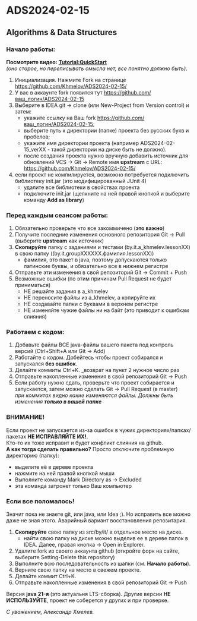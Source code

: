# ADS2024-02-15

## Algorithms & Data Structures

### Начало работы:

**Посмотрите видео: <a href="https://youtu.be/mIs-X63CH78" target="_blank">Tutorial:QuickStart</a>**
<br>_(оно старое, но переписывать смысла нет, все понятно должно быть)_.

1. Инициализация. Нажмите Fork на странице https://github.com/Khmelov/ADS2024-02-15/
2. У вас в аккаунте fork появится тут https://github.com/ваш_логин/ADS2024-02-15
3. Выберите в IDEA git -> clone (или New-Project from Version control) и затем:
   * укажите ссылку на Ваш fork https://github.com/ваш_логин/ADS2024-02-15;
   * выберите путь к директории (папке) проекта без русских букв и пробелов;
   * укажите имя директории проекта (например ADS2024-02-15_verXX - такой директории на диске быть не должно).
   * после создания проекта нужно вручную добавить источник для обновлений VCS -> Git -> Remote имя **upstream** с URL: https://github.com/Khmelov/ADS2024-02-15/
4. если проект не компилируется, возможно потребуется подключить библиотеку init.jar (это модифицированный JUnit 4)
   - удалите все библиотеки в свойствах проекта
   - подключите init.jar (щелкните на ней правой кнопкой и выберите команду **Add as library**)

### Перед **каждым** сеансом работы:

1. Обязательно проверьте что все закоммичено (**это важно**)
2. Получите последние изменения основного репозитория Git -> Pull (выберите **upstream** как источник)
3. **Скопируйте** папку с заданиями и тестами (by.it.a_khmelev.lessonXX) в свою папку ((by.it.groupXXXXXX.фамилия.lessonXX))
   - фамилия, это пакет в java, поэтому допускаются только латинские буквы, и обязательно все в нижнем регистре
4. Отправьте эти изменения в свой репозиторий Git -> Commit + Push
5. Возможные ошибки (по этим причинам Pull Request не будет приниматься)
   - НЕ решайте задания в a_khmelev
   - НЕ переносите файлы из a_khmelev, а копируйте их
   - НЕ создавайте папки с буквами в верхнем регистре
   - НЕ изменяйте чужие файлы ни на байт (это приводит к ошибкам слияния)

### Работаем с кодом:

1. Добавьте файлы ВСЕ java-файлы вашего пакета под контроль версий (Ctrl+Shift+A или Git -> Add)
2. Работайте с кодом. Добейтесь чтобы проект собирался и запускался **без ошибок**.
3. Делайте коммиты Ctrl+K. _возврат на пункт 2 нужное число раз
4. Отправьте накопленные изменения в свой репозиторий Git -> Push
5. Если работу нужно сдать, проверьте что проект собирается и запускается, затем можно сделать Git -> Pull Request (в master)
<br>_при коммитах видно какие изменяются файлы. Должны быть изменения **только в вашей папке**_

### ВНИМАНИЕ!

Если проект не запускается из-за ошибок в чужих директориях/папках/пакетах **НЕ ИСПРАВЛЯЙТЕ ИХ!**.
<br>Кто-то их тоже исправит и будет конфликт слияния на github.
<br>**А как тогда сделать правильно?** Просто отключите проблемную директорию (папку):
* выделите её в дереве проекта
* нажмите на ней правой кнопкой мыши
* Выполните команду Mark Directory as -> Excluded
* эта команда затронет только Ваш компьютер

### Если все поломалось! 
Значит пока не знаете git, или java, или Idea ;). Но исправить все можно даже не зная этого. 
Аварийный вариант восстановления репозитария.

1. **Скопируйте** свою папку из src/by/it/ в отдельное место на диске.
   * найти свою папку на диске можно выделив ее в дереве папок в IDEA. Далее, правая кнопка -> Open in Explorer.
2. Удалите fork из своего аккаунта github (откройте форк на сайте, выберите Setting-Delete this repository)
3. Выполните всю последовательность из шапки (см. <b>Начало работы</b>).
4. Верните свою папку на место в свежем проекте.
5. Делайте коммит Ctrl+K.
6. Отправьте накопленные изменения в свой репозиторий Git -> Push

Версия **java 21-я** (это актуальня LTS-сборка).
Другие версии **НЕ ИСПОЛЬЗУЙТЕ**, проект не соберется у других и при проверке.


_С уважением, Александр Хмелев._

